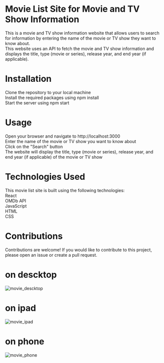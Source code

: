 # Movie List Site for Movie and TV Show Information  
This is a movie and TV show information website that allows users to search for information by entering the name of the movie or TV show they want to know about.  
This website uses an API to fetch the movie and TV show information and displays the title, type (movie or series), release year, and end year (if applicable).  

# Installation  
Clone the repository to your local machine  
Install the required packages using npm install  
Start the server using npm start  

# Usage  
Open your browser and navigate to http://localhost:3000  
Enter the name of the movie or TV show you want to know about  
Click on the "Search" button  
The website will display the title, type (movie or series), release year, and end year (if applicable) of the movie or TV show

# Technologies Used  
This movie list site is built using the following technologies:  
React  
OMDb API  
JavaScript  
HTML  
CSS  

# Contributions
Contributions are welcome! If you would like to contribute to this project, please open an issue or create a pull request.

# on descktop
![movie_descktop](https://user-images.githubusercontent.com/90719835/226348749-8fb98d0d-a9bc-45ed-9736-a1284cc2b789.png)

# on ipad
![movie_ipad](https://user-images.githubusercontent.com/90719835/226348762-e5209213-13a8-4601-8061-ab0d830e267c.png)

# on phone
![movie_phone](https://user-images.githubusercontent.com/90719835/226348769-1c3501df-d6a5-462f-b9d4-fa8c82a79323.png)
